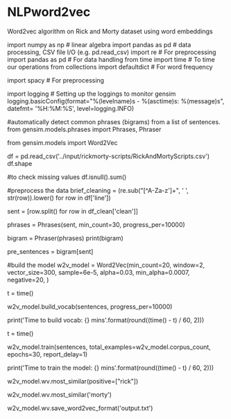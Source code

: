 # NLPword2vec
Word2vec algorithm on Rick and Morty dataset using word embeddings

import numpy as np # linear algebra
import pandas as pd # data processing, CSV file I/O (e.g. pd.read_csv)
import re  # For preprocessing
import pandas as pd  # For data handling
from time import time  # To time our operations
from collections import defaultdict  # For word frequency

import spacy  # For preprocessing

import logging  # Setting up the loggings to monitor gensim
logging.basicConfig(format="%(levelname)s - %(asctime)s: %(message)s", datefmt= '%H:%M:%S', level=logging.INFO)

#automatically detect common phrases (bigrams) from a list of sentences.
from gensim.models.phrases import Phrases, Phraser

from gensim.models import Word2Vec

df = pd.read_csv('../input/rickmorty-scripts/RickAndMortyScripts.csv')
df.shape

#to check missing values 
df.isnull().sum()

#preprocess the data
brief_cleaning = (re.sub("[^A-Za-z']+", ' ', str(row)).lower() for row in df['line'])

sent = [row.split() for row in df_clean['clean']]

phrases = Phrases(sent, min_count=30, progress_per=10000)

bigram = Phraser(phrases)
print(bigram)

pre_sentences = bigram[sent]

#build the model
w2v_model = Word2Vec(min_count=20,
                     window=2,
                     vector_size=300,
                     sample=6e-5, 
                     alpha=0.03, 
                     min_alpha=0.0007, 
                     negative=20,
                    )

t = time()

w2v_model.build_vocab(sentences, progress_per=10000)

print('Time to build vocab: {} mins'.format(round((time() - t) / 60, 2)))

t = time()

w2v_model.train(sentences, total_examples=w2v_model.corpus_count, epochs=30, report_delay=1)

print('Time to train the model: {} mins'.format(round((time() - t) / 60, 2)))


w2v_model.wv.most_similar(positive=["rick"])

w2v_model.wv.most_similar('morty')

w2v_model.wv.save_word2vec_format('output.txt')
